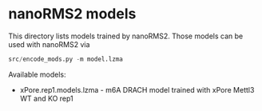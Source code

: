 # nanoRMS2 models

This directory lists models trained by nanoRMS2.
Those models can be used with nanoRMS2 via
```python
src/encode_mods.py -m model.lzma
```

Available models:
- xPore.rep1.models.lzma - m6A DRACH model trained with xPore Mettl3 WT and KO rep1


